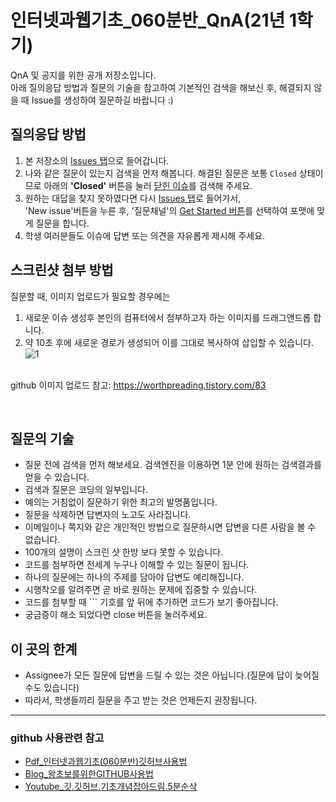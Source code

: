 # 인터넷과웹기초_060분반_QnA(21년 1학기)
QnA 및 공지를 위한 공개 저장소입니다. <br>
아래 질의응답 방법과 질문의 기술을 참고하여 기본적인 검색을 해보신 후, 해결되지 않을 때 Issue를 생성하여 질문하길 바랍니다 :)

## 질의응답 방법

1. 본 저장소의 [Issues 탭](https://github.com/haileykang/Introduction-to-Internet-and-Web_060_2101/issues)으로 들어갑니다.
2. 나와 같은 질문이 있는지 검색을 먼저 해봅니다. 해결된 질문은 보통 `Closed` 상태이므로 아래의 **'Closed'** 버튼을 눌러 [닫힌 이슈](https://github.com/haileykang/Introduction-to-Internet-and-Web_060_2101/issues?q=is%3Aissue+is%3Aclosed)를 검색해 주세요.
3. 원하는 대답을 찾지 못하였다면 다시 [Issues 탭](https://github.com/haileykang/Introduction-to-Internet-and-Web_060_2101/issues)로 들어가서,<br>
   'New issue'버튼을 누른 후, '질문채널'의 [Get Started 버튼](https://github.com/haileykang/Introduction-to-Internet-and-Web_060_2101/issues/new/choose)를 선택하여 포맷에 맞게 질문을 합니다.
4. 학생 여러분들도 이슈에 답변 또는 의견을 자유롭게 제시해 주세요.

## 스크린샷 첨부 방법
질문할 때, 이미지 업로드가 필요할 경우에는
1. 새로운 이슈 생성후 본인의 컴퓨터에서 첨부하고자 하는 이미지를 드래그앤드롭 합니다.
2. 약 10초 후에 새로운 경로가 생성되어 이를 그대로 복사하여 삽입할 수 있습니다.
![1](https://user-images.githubusercontent.com/59238310/112935319-7c1a8c00-915e-11eb-9f17-718216c29f29.gif)

<br>github 이미지 업로드 참고: https://worthpreading.tistory.com/83

<br>

## 질문의 기술	
- 질문 전에 검색을 먼저 해보세요. 검색엔진을 이용하면 1분 안에 원하는 검색결과를 얻을 수 있습니다. 
- 검색과 질문은 코딩의 일부입니다. 
- 예의는 거침없이 질문하기 위한 최고의 발명품입니다.	
- 질문을 삭제하면 답변자의 노고도 사라집니다.	
- 이메일이나 쪽지와 같은 개인적인 방법으로 질문하시면 답변을 다른 사람을 볼 수 없습니다.	
- 100개의 설명이 스크린 샷 한방 보다 못할 수 있습니다.	
- 코드를 첨부하면 전세계 누구나 이해할 수 있는 질문이 됩니다.	
- 하나의 질문에는 하나의 주제를 담아야 답변도 예리해집니다.	
- 시행착오를 알려주면 곧 바로 원하는 문제에 집중할 수 있습니다.
- 코드를 첨부할 때 \`\`\` 기호를 앞 뒤에 추가하면 코드가 보기 좋아집니다.
- 궁금증이 해소 되었다면 close 버튼을 눌러주세요.

## 이 곳의 한계
- Assignee가 모든 질문에 답변을 드릴 수 있는 것은 아닙니다.(질문에 답이 늦어질 수도 있습니다)  
- 따라서, 학생들끼리 질문을 주고 받는 것은 언제든지 권장됩니다.

---
### github 사용관련 참고
- [Pdf_인터넷과웹기초(060분반)깃허브사용법](https://drive.google.com/file/d/1ZuTZxTtoJlRJ3kWLQazVPrYzzDeOawqX/view?usp=sharing)
- [Blog_왕초보를위한GITHUB사용법](https://tagilog.tistory.com/377)
- [Youtube_깃.깃허브.기초개념잡아드림.5분순삭](https://www.youtube.com/watch?v=YFNQwo7iTNc&ab_channel=%EB%85%B8%EB%A7%88%EB%93%9C%EC%BD%94%EB%8D%94NomadCoders)
